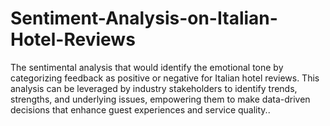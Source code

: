 # Sentiment-Analysis-on-Italian-Hotel-Reviews
The sentimental analysis that would identify the emotional tone by categorizing feedback as positive or negative for Italian hotel  reviews. This analysis can be leveraged by industry stakeholders to identify trends, strengths, and underlying issues, empowering them to make data-driven decisions that enhance guest experiences and service quality..
